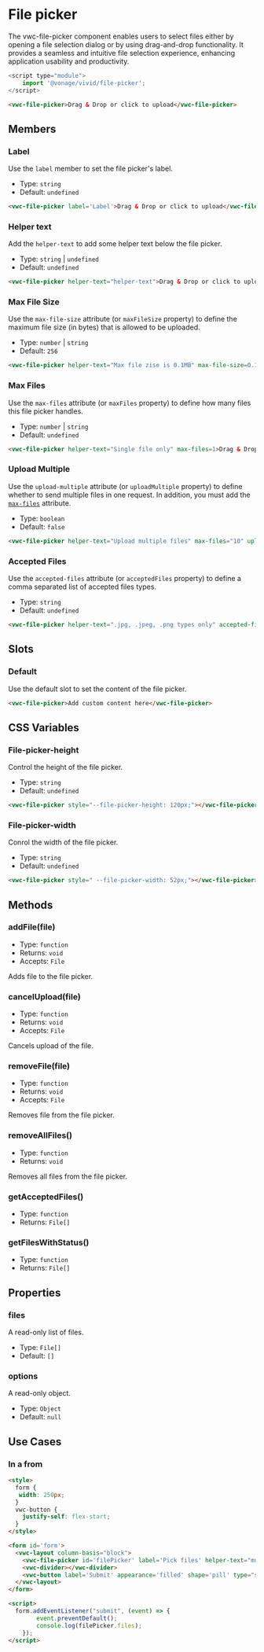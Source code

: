 # File picker

The vwc-file-picker component enables users to select files either by opening a file selection dialog or by using drag-and-drop functionality. It provides a seamless and intuitive file selection experience, enhancing application usability and productivity.

```js
<script type="module">
    import '@vonage/vivid/file-picker';
</script>
```

```html preview
<vwc-file-picker>Drag & Drop or click to upload</vwc-file-picker>
```

## Members

### Label

Use the `label` member to set the file picker's label.

- Type: `string`
- Default: `undefined`

```html preview
<vwc-file-picker label='Label'>Drag & Drop or click to upload</vwc-file-picker>
```

### Helper text

Add the `helper-text` to add some helper text below the file picker.

- Type: `string` | `undefined`
- Default: `undefined`

```html preview
<vwc-file-picker helper-text="helper-text">Drag & Drop or click to upload</vwc-file-picker>
```

### Max File Size

Use the `max-file-size` attribute (or `maxFileSize` property) to define the maximum file size (in bytes) that is allowed to be uploaded.

- Type: `number` | `string`
- Default: `256`

```html preview
<vwc-file-picker helper-text="Max file zise is 0.1MB" max-file-size=0.1>Drag & Drop or click to upload</vwc-file-picker>
```

### Max Files

Use the `max-files` attribute (or `maxFiles` property) to define how many files this file picker handles. 

- Type: `number` | `string`
- Default: `undefined`

```html preview
<vwc-file-picker helper-text="Single file only" max-files=1>Drag & Drop or click to upload</vwc-file-picker>
```
### Upload Multiple

Use the `upload-multiple` attribute (or `uploadMultiple` property) to define whether to send multiple files in one request. In addition, you must add the [`max-files`](#max-files) attribute.

- Type: `boolean`
- Default: `false`

```html preview
<vwc-file-picker helper-text="Upload multiple files" max-files="10" upload-multiple>Drag & Drop or click to upload</vwc-file-picker>
```

### Accepted Files

Use the `accepted-files` attribute (or `acceptedFiles` property) to define a comma separated list of accepted files types.

- Type: `string`
- Default: `undefined`

```html preview
<vwc-file-picker helper-text=".jpg, .jpeg, .png types only" accepted-files=".jpg, .jpeg, .png">Drag & Drop or click to upload</vwc-file-picker>
```

## Slots

### Default

Use the default slot to set the content of the file picker.

```html preview
<vwc-file-picker>Add custom content here</vwc-file-picker>
```

## CSS Variables

### File-picker-height

Control the height of the file picker.

- Type: `string`
- Default: `undefined`

```html preview
<vwc-file-picker style="--file-picker-height: 120px;"></vwc-file-picker>
```

### File-picker-width

Conrol the width of the file picker.

- Type: `string`
- Default: `undefined`

```html preview
<vwc-file-picker style=" --file-picker-width: 52px;"></vwc-file-picker>
```


## Methods

### addFile(file)

- Type: `function`
- Returns: `void`
- Accepts: `File`

Adds file to the file picker.

### cancelUpload(file)

- Type: `function`
- Returns: `void`
- Accepts: `File`

Cancels upload of the file.

### removeFile(file)

- Type: `function`
- Returns: `void`
- Accepts: `File`

Removes file from the file picker.

### removeAllFiles()

- Type: `function`
- Returns: `void`

Removes all files from the file picker.

### getAcceptedFiles()

- Type: `function`
- Returns: `File[]`

### getFilesWithStatus()

- Type: `function`
- Returns: `File[]`

## Properties

### files

A read-only list of files.

- Type: `File[]`
- Default: `[]`

### options

A read-only object.

- Type: `Object`
- Default: `null`

## Use Cases

### In a from

```html preview
<style>
  form {
   width: 250px;
  }
  vwc-button {
    justify-self: flex-start;
  }
</style>

<form id='form'>
  <vwc-layout column-basis="block">
    <vwc-file-picker id='filePicker' label='Pick files' helper-text="multiple files of any type" max-files="50" upload-multiple>Drag & Drop or click to upload</vwc-file-picker>
    <vwc-divider></vwc-divider>
    <vwc-button label='Submit' appearance='filled' shape='pill' type="submit"></vwc-button>
  </vwc-layout>
</form>

<script>
  form.addEventListener("submit", (event) => {
        event.preventDefault();
        console.log(filePicker.files);
    });
</script>
```